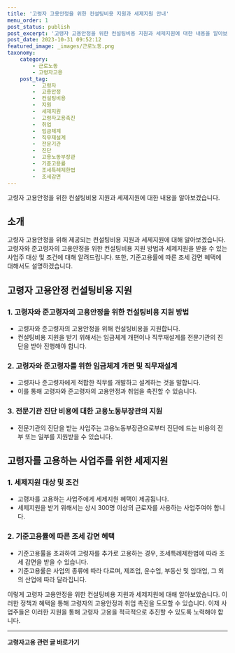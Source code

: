 ```yaml
---
title: '고령자 고용안정을 위한 컨설팅비용 지원과 세제지원 안내'
menu_order: 1
post_status: publish
post_excerpt: '고령자 고용안정을 위한 컨설팅비용 지원과 세제지원에 대한 내용을 알아보겠습니다.'
post_date: 2023-10-31 09:52:12
featured_image: _images/근로노동.png
taxonomy:
    category:
        - 근로노동
        - 고령자고용
    post_tag:
        -  고령자
        -  고용안정
        -  컨설팅비용
        -  지원
        -  세제지원
        -  고령자고용촉진
        -  취업
        -  임금체계
        -  직무재설계
        -  전문기관
        -  진단
        -  고용노동부장관
        -  기준고용률
        -  조세특례제한법
        -  조세감면
---
```



고령자 고용안정을 위한 컨설팅비용 지원과 세제지원에 대한 내용을 알아보겠습니다.

## 소개

고령자 고용안정을 위해 제공되는 컨설팅비용 지원과 세제지원에 대해 알아보겠습니다. 고령자와 준고령자의 고용안정을 위한 컨설팅비용 지원 방법과 세제지원을 받을 수 있는 사업주 대상 및 조건에 대해 알려드립니다. 또한, 기준고용률에 따른 조세 감면 혜택에 대해서도 설명하겠습니다.

## 고령자 고용안정 컨설팅비용 지원

### 1. 고령자와 준고령자의 고용안정을 위한 컨설팅비용 지원 방법
- 고령자와 준고령자의 고용안정을 위해 컨설팅비용을 지원합니다.
- 컨설팅비용 지원을 받기 위해서는 임금체계 개편이나 직무재설계를 전문기관의 진단을 받아 진행해야 합니다.

### 2. 고령자와 준고령자를 위한 임금체계 개편 및 직무재설계
- 고령자나 준고령자에게 적합한 직무를 개발하고 설계하는 것을 말합니다.
- 이를 통해 고령자와 준고령자의 고용안정과 취업을 촉진할 수 있습니다.

### 3. 전문기관 진단 비용에 대한 고용노동부장관의 지원
- 전문기관의 진단을 받는 사업주는 고용노동부장관으로부터 진단에 드는 비용의 전부 또는 일부를 지원받을 수 있습니다.

## 고령자를 고용하는 사업주를 위한 세제지원

### 1. 세제지원 대상 및 조건
- 고령자를 고용하는 사업주에게 세제지원 혜택이 제공됩니다.
- 세제지원을 받기 위해서는 상시 300명 이상의 근로자를 사용하는 사업주여야 합니다.

### 2. 기준고용률에 따른 조세 감면 혜택
- 기준고용률을 초과하여 고령자를 추가로 고용하는 경우, 조세특례제한법에 따라 조세 감면을 받을 수 있습니다.
- 기준고용률은 사업의 종류에 따라 다르며, 제조업, 운수업, 부동산 및 임대업, 그 외의 산업에 따라 달라집니다.

이렇게 고령자 고용안정을 위한 컨설팅비용 지원과 세제지원에 대해 알아보았습니다. 이러한 정책과 혜택을 통해 고령자의 고용안정과 취업 촉진을 도모할 수 있습니다. 이제 사업주들은 이러한 지원을 통해 고령자 고용을 적극적으로 추진할 수 있도록 노력해야 합니다.
<!-- wp:separator -->
<hr class="wp-block-separator has-alpha-channel-opacity"/>
<!-- /wp:separator -->

<!-- wp:group {"backgroundColor":"base","layout":{"type":"constrained"}} -->
<div class="wp-block-group has-base-background-color has-background"><!-- wp:paragraph {"align":"center","fontSize":"medium"} -->
<p class="has-text-align-center has-large-font-size"><strong>고령자고용 관련 글 바로가기</strong></p>
<!-- /wp:paragraph -->


<!-- wp:latest-posts {"categories":[{"id":10544,"count":19,"description":"","link":"https://uknowlaw.com/category/%ea%b3%a0%eb%a0%b9%ec%9e%90%ea%b3%a0%ec%9a%a9/","name":"고령자고용","slug":"고령자고용","taxonomy":"category","parent":0,"meta":[],"_links":{"self":[{"href":"https://uknowlaw.com/wp-json/wp/v2/categories/10544"}],"collection":[{"href":"https://uknowlaw.com/wp-json/wp/v2/categories"}],"about":[{"href":"https://uknowlaw.com/wp-json/wp/v2/taxonomies/category"}],"wp:post_type":[{"href":"https://uknowlaw.com/wp-json/wp/v2/posts?categories=10544"}],"curies":[{"name":"wp","href":"https://api.w.org/{rel}","templated":true}]}}],"postsToShow":100,"excerptLength":28,"postLayout":"grid","columns":2,"featuredImageAlign":"left","featuredImageSizeSlug":"large","fontSize":18px} /--></div>
<!-- /wp:group -->